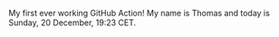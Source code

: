 My first ever working GitHub Action!
My name is Thomas and today is Sunday, 20 December, 19:23 CET. 
